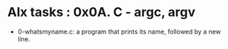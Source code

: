 # Alx tasks : 0x0A. C - argc, argv

* 0-whatsmyname.c: a program that prints its name, followed by a new line.
